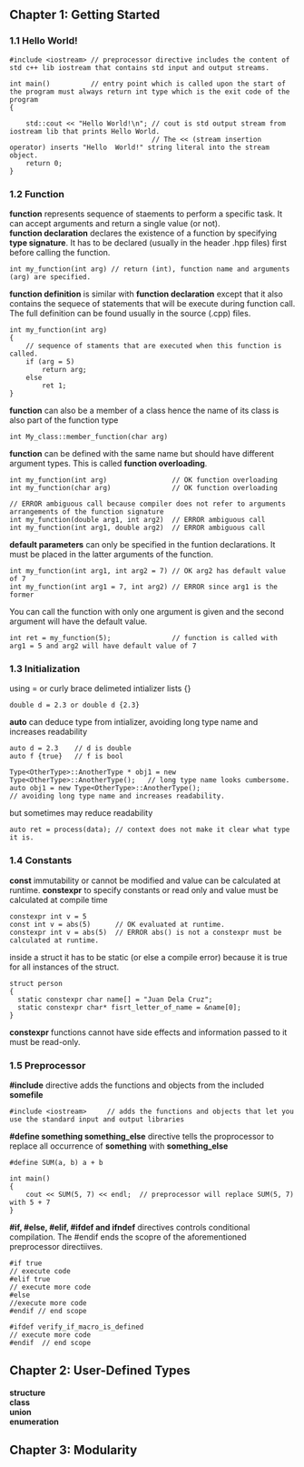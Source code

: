 ## Chapter 1: Getting Started
### 1.1 Hello World!

    #include <iostream> // preprocessor directive includes the content of std c++ lib iostream that contains std input and output streams.
    
    int main()          // entry point which is called upon the start of the program must always return int type which is the exit code of the program
    {
    
        std::cout << "Hello World!\n"; // cout is std output stream from iostream lib that prints Hello World. 
                                       // The << (stream insertion operator) inserts "Hello  World!" string literal into the stream object.
        return 0;
    }

### 1.2 Function
**function** represents sequence of staements to perform a specific task. It can accept arguments and return a single value (or not).  
**function declaration** declares the existence of a function by specifying **type signature**. It has to be declared (usually in the header .hpp files) first before calling the function. 
    
    int my_function(int arg) // return (int), function name and arguments (arg) are specified.

**function definition** is similar with **function declaration** except that it also contains the sequece of statements that will be execute during function call. The full definition can be found usually in the source (.cpp) files.

    int my_function(int arg)
    {
        // sequence of staments that are executed when this function is called.
        if (arg = 5)
            return arg;
        else
            ret 1;
    }

**function** can also be a member of a class hence the name of its class is also part of the function type

    int My_class::member_function(char arg)
    
**function** can be defined with the same name but should have different argument types. This is called **function overloading**.

    int my_function(int arg)                // OK function overloading
    int my_function(char arg)               // OK function overloading
    
    // ERROR ambiguous call because compiler does not refer to arguments arrangements of the function signature
    int my_function(double arg1, int arg2)  // ERROR ambiguous call
    int my_function(int arg1, double arg2)  // ERROR ambiguous call 
    
**default parameters** can only be specified in the funtion declarations. It must be placed in the latter arguments of the function. 

    int my_function(int arg1, int arg2 = 7) // OK arg2 has default value of 7
    int my_function(int arg1 = 7, int arg2) // ERROR since arg1 is the former

You can call the function with only one argument is given and the second argument will have the default value.

    int ret = my_function(5);               // function is called with arg1 = 5 and arg2 will have default value of 7

### 1.3 Initialization 
using = or curly brace delimeted intializer lists {} 
    
    double d = 2.3 or double d {2.3}  
**auto** can deduce type from intializer, avoiding long type name and increases readability  
    
    auto d = 2.3    // d is double
    auto f {true}   // f is bool
    
    Type<OtherType>::AnotherType * obj1 = new Type<OtherType>::AnotherType();   // long type name looks cumbersome.
    auto obj1 = new Type<OtherType>::AnotherType();                             // avoiding long type name and increases readability.
    
but sometimes may reduce readability
    
    auto ret = process(data); // context does not make it clear what type it is.
    
 
### 1.4 Constants 
**const** immutability or cannot be modified and value can be calculated at runtime.
**constexpr** to specify constants or read only and value must be calculated at compile time

    constexpr int v = 5 
    const int v = abs(5)      // OK evaluated at runtime.
    constexpr int v = abs(5)  // ERROR abs() is not a constexpr must be calculated at runtime.    

inside a struct it has to be static (or else a compile error) because it is true for all instances of the struct.

    struct person
    {
      static constexpr char name[] = "Juan Dela Cruz";
      static constexpr char* fisrt_letter_of_name = &name[0];
    }

**constexpr** functions cannot have side effects and information passed to it must be read-only. 

### 1.5 Preprocessor
**#include<somefile>** directive adds the functions and objects from the included **somefile**
    
    #include <iostream>     // adds the functions and objects that let you use the standard input and output libraries
**#define something something_else** directive tells the proprocessor to replace all occurrence of **something** with **something_else**

    #define SUM(a, b) a + b
    
    int main()
    {
        cout << SUM(5, 7) << endl;  // preprocessor will replace SUM(5, 7) with 5 + 7
    }
**#if, #else, #elif, #ifdef and ifndef** directives controls conditional compilation. The #endif ends the scopre of the aforementioned preprocessor directiives.
    
    #if true 
    // execute code
    #elif true
    // execute more code
    #else
    //execute more code 
    #endif // end scope
    
    #ifdef verify_if_macro_is_defined
    // execute more code
    #endif  // end scope
    
    
## Chapter 2: User-Defined Types
**structure**  
**class**  
**union**  
**enumeration**  

## Chapter 3: Modularity



